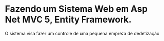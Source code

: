 # Fazendo um Sistema Web em Asp Net MVC 5, Entity Framework.
O sistema visa fazer um controle de uma pequena empreza de dedetização
